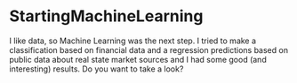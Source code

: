 # StartingMachineLearning
I like data, so Machine Learning was the next step.
I tried to make a classification based on financial data and a regression predictions based on public data about real state market sources and I had some good (and interesting) results. Do you want to take a look?

